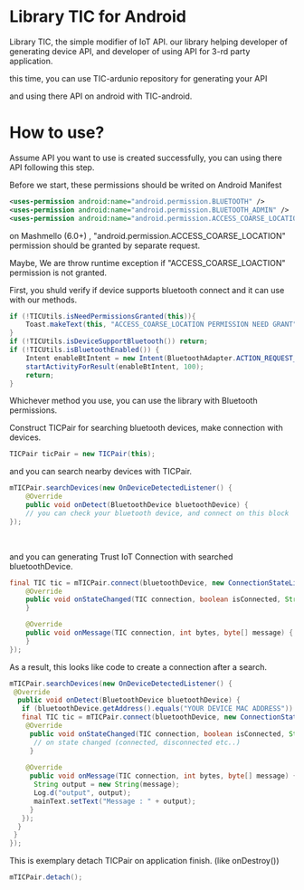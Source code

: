 # Library TIC for Android

Library TIC, the simple modifier of IoT API. our library helping developer of generating device API, and developer of using API for 3-rd party application.

this time, you can use TIC-ardunio repository for generating your API

[TIC-arudino]: https://github.com/ArbiterLab/TIC-android

and using there API on android with TIC-android.

# How to use?

Assume API you want to use is created successfully, you can using there API following this step.

Before we start, these permissions should be writed on Android Manifest

```xml
<uses-permission android:name="android.permission.BLUETOOTH" />
<uses-permission android:name="android.permission.BLUETOOTH_ADMIN" />
<uses-permission android:name="android.permission.ACCESS_COARSE_LOCATION"/>
```

on Mashmello (6.0+) , "android.permission.ACCESS_COARSE_LOCATION" permission  should be granted by separate request.

[Permission Request (Reference)]: https://developer.android.com/training/permissions/requesting.html

Maybe, We are throw runtime exception if "ACCESS_COARSE_LOACTION" permission is not granted.



First, you shuld verify if device supports bluetooth connect and it can use with our methods.

```java
if (!TICUtils.isNeedPermissionsGranted(this)){
 	Toast.makeText(this, "ACCESS_COARSE_LOCATION PERMISSION NEED GRANT",Toast.LENGTH_SHORT).show();
}
if (!TICUtils.isDeviceSupportBluetooth()) return;
if (!TICUtils.isBluetoothEnabled()) {
	Intent enableBtIntent = new Intent(BluetoothAdapter.ACTION_REQUEST_ENABLE);
	startActivityForResult(enableBtIntent, 100);
	return;
}
```

Whichever method you use, you can use the library with Bluetooth permissions.



Construct TICPair for searching bluetooth devices, make connection with devices.

```java
TICPair ticPair = new TICPair(this);
```

and you can search nearby devices with TICPair.

```java
mTICPair.searchDevices(new OnDeviceDetectedListener() {
	@Override
	public void onDetect(BluetoothDevice bluetoothDevice) {
	// you can check your bluetooth device, and connect on this block
});
```

​	

and you can generating Trust IoT Connection with searched bluetoothDevice.

```java
final TIC tic = mTICPair.connect(bluetoothDevice, new ConnectionStateListener() {
    @Override
    public void onStateChanged(TIC connection, boolean isConnected, String message) {
    }

    @Override
    public void onMessage(TIC connection, int bytes, byte[] message) {
    }
});
```



As a result, this looks like code to create a connection after a search.

```java
mTICPair.searchDevices(new OnDeviceDetectedListener() {
 @Override
  public void onDetect(BluetoothDevice bluetoothDevice) {
   if (bluetoothDevice.getAddress().equals("YOUR DEVICE MAC ADDRESS")) {
   final TIC tic = mTICPair.connect(bluetoothDevice, new ConnectionStateListener() {
    @Override
     public void onStateChanged(TIC connection, boolean isConnected, String message) {
      // on state changed (connected, disconnected etc..)
     }      
    
    @Override
     public void onMessage(TIC connection, int bytes, byte[] message) {
      String output = new String(message);
      Log.d("output", output);
      mainText.setText("Message : " + output);
     }
   });
  }
 }
});
```



This is exemplary detach TICPair on application finish. (like onDestroy())

```java
mTICPair.detach();
```
